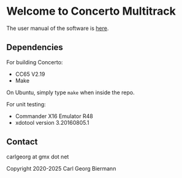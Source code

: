 # Welcome to Concerto Multitrack

The user manual of the software is [here](doc/USER-MANUAL.MD).

## Dependencies

For building Concerto:
* CC65 V2.19
* Make

On Ubuntu, simply type `make` when inside the repo.

For unit testing:
* Commander X16 Emulator R48
* xdotool version 3.20160805.1

## Contact

carlgeorg at gmx dot net

Copyright 2020-2025 Carl Georg Biermann
